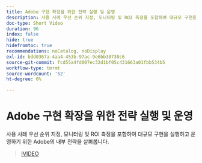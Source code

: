 ```yaml
---
title: Adobe 구현 확장을 위한 전략 실행 및 운영
description: 사용 사례 우선 순위 지정, 모니터링 및 ROI 측정을 포함하여 대규모 구현을 실행하고 운영하기 위한 Adobe의 내부 전략을 살펴봅니다.
doc-type: Short Video
duration: 96
index: false
hide: true
hidefromtoc: true
recommendations: noCatalog, noDisplay
exl-id: bdd0367a-4aa4-453b-97ac-9e6bb38730c6
source-git-commit: fcd55a4fd007ec32d1bf05c431663a01fbb534b5
workflow-type: tm+mt
source-wordcount: '52'
ht-degree: 0%

---
```


# Adobe 구현 확장을 위한 전략 실행 및 운영

사용 사례 우선 순위 지정, 모니터링 및 ROI 측정을 포함하여 대규모 구현을 실행하고 운영하기 위한 Adobe의 내부 전략을 살펴봅니다.

<!-- 62_S655_3442541_95_run-and-operate-strategies-for-scaling-adobe-implementations -->
>[!VIDEO](https://video.tv.adobe.com/v/3458338/?learn=on&enablevpops=true)
